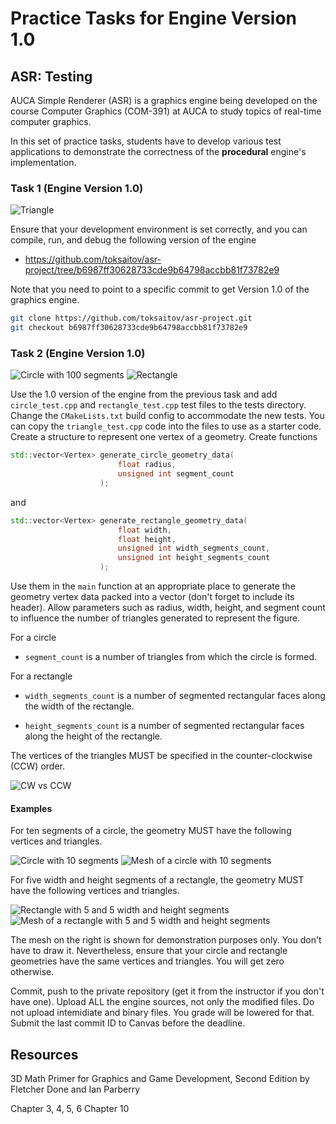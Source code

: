 Practice Tasks for Engine Version 1.0
=====================================

## ASR: Testing

AUCA Simple Renderer (ASR) is a graphics engine being developed on the course
Computer Graphics (COM-391) at AUCA to study topics of real-time computer
graphics.

In this set of practice tasks, students have to develop various test
applications to demonstrate the correctness of the **procedural** engine's
implementation.

### Task 1 (Engine Version 1.0)

![Triangle](https://i.imgur.com/fOPt4OE.png)

Ensure that your development environment is set correctly, and you can compile,
run, and debug the following version of the engine

* <https://github.com/toksaitov/asr-project/tree/b6987ff30628733cde9b64798accbb81f73782e9>

Note that you need to point to a specific commit to get Version 1.0 of the
graphics engine.

```bash
git clone https://github.com/toksaitov/asr-project.git
git checkout b6987ff30628733cde9b64798accbb81f73782e9
```

### Task 2 (Engine Version 1.0)

![Circle with 100 segments](https://i.imgur.com/cWuwmBI.png)
![Rectangle](https://i.imgur.com/XUcM9EG.png)

Use the 1.0 version of the engine from the previous task and add
`circle_test.cpp` and `rectangle_test.cpp` test files to the tests directory.
Change the `CMakeLists.txt` build config to accommodate the new tests. You can
copy the `triangle_test.cpp` code into the files to use as a starter code.
Create a structure to represent one vertex of a geometry. Create functions

```cpp
std::vector<Vertex> generate_circle_geometry_data(
                        float radius,
                        unsigned int segment_count
                    );
```

and

```cpp
std::vector<Vertex> generate_rectangle_geometry_data(
                        float width,
                        float height,
                        unsigned int width_segments_count,
                        unsigned int height_segments_count
                    );
```

Use them in the `main` function at an appropriate place to generate the geometry
vertex data packed into a vector (don't forget to include its header). Allow
parameters such as radius, width, height, and segment count to influence the
number of triangles generated to represent the figure.

For a circle

* `segment_count` is a number of triangles from which the circle is formed.

For a rectangle

* `width_segments_count` is a number of segmented rectangular faces along the
   width of the rectangle.

* `height_segments_count` is a number of segmented rectangular faces along the
   height of the rectangle.

The vertices of the triangles MUST be specified in the counter-clockwise (CCW)
order.

![CW vs CCW](https://www.khronos.org/opengl/wiki_opengl/images/Winding_order.png)

#### Examples

For ten segments of a circle, the geometry MUST have the following vertices and
triangles.

![Circle with 10 segments](https://i.imgur.com/y0dIDuo.png)
![Mesh of a circle with 10 segments](https://i.imgur.com/JHasEVd.png)

For five width and height segments of a rectangle, the geometry MUST have the
following vertices and triangles.

![Rectangle with 5 and 5 width and height segments](https://i.imgur.com/XUcM9EG.png)
![Mesh of a rectangle with 5 and 5 width and height segments](https://i.imgur.com/mc2me62.png)

The mesh on the right is shown for demonstration purposes only. You don't have
to draw it. Nevertheless, ensure that your circle and rectangle geometries have
the same vertices and triangles. You will get zero otherwise.

Commit, push to the private repository (get it from the instructor if you don't
have one). Upload ALL the engine sources, not only the modified files. Do not
upload intemidiate and binary files. You grade will be lowered for that. Submit
the last commit ID to Canvas before the deadline.

## Resources

3D Math Primer for Graphics and Game Development, Second Edition by Fletcher
Done and Ian Parberry

Chapter 3, 4, 5, 6
Chapter 10
